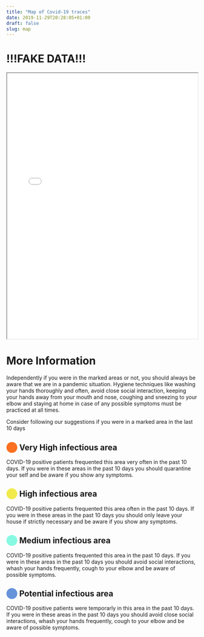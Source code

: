 ```yaml
---
title: "Map of Covid-19 traces"
date: 2019-11-29T20:28:05+01:00
draft: false
slug: map
---
```


# !!!FAKE DATA!!!

<iframe src="heatmap.html" width="100%" height="700px"></iframe>


# More Information

Independently if you were in the marked areas or not, you should always be aware that we are in a pandemic situation. Hygiene techniques like washing your hands thoroughly and often, avoid close social interaction, keeping your hands away from your mouth and nose, coughing and sneezing to your elbow and staying at home in case of any possible symptoms must be practiced at all times.

Consider following our suggestions if you were in a marked area in the last 10 days

## <span style="color:#fb7021">⬤</span> Very High infectious area

COVID-19 positive patients frequented this area very often in the past 10 days. If you were in these areas in the past 10 days you should quarantine your self and be aware if you show any symptoms.

## <span style="color:#f0ea4b">⬤</span> High infectious area

COVID-19 positive patients frequented this area often in the past 10 days. If you were in these areas in the past 10 days you should only leave your house if strictly necessary and be aware if you show any symptoms.

## <span style="color:#87f9e2">⬤</span> Medium infectious area

COVID-19 positive patients frequented this area in the past 10 days. If you were in these areas in the past 10 days you should avoid social interactions, whash your hands frequently, cough to your elbow and be aware of possible symptoms.

## <span style="color:#6693d9">⬤</span> Potential infectious area

COVID-19 positive patients were temporarly in this area in the past 10 days. If you were in these areas in the past 10 days you should avoid close social interactions, whash your hands frequently, cough to your elbow and be aware of possible symptoms.
